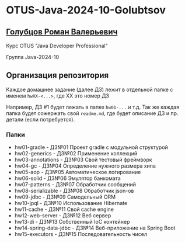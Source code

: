 # OTUS-Java-2024-10-Golubtsov


## [Голубцов Роман Валерьевич](https://spb.hh.ru/resume/81e5630fff08b653490039ed1f6f6443323948)

Курс OTUS "Java Developer Professional"

Группа Java-2024-10


## Организация репозитория

Каждое домашнее задание (далее ДЗ) лежит в отдельной папке с именем `hwXX-<...>`, где XX это номер ДЗ

Например, ДЗ #1 будет лежать в папке `hw01-...` и т.д.
Так же каждая папка будет сожержать свой `readme.md`, где будет описание ДЗ и пр. детали (если потребуется).

### Папки
- hw01-gradle - ДЗ№01 Проект gradle с модульной структурой
- hw02-generics - ДЗ№02 Применение коллекций
- hw03-annotations - ДЗ№03 Свой тестовый фреймворк
- hw04-gc - ДЗ№04 Определение нужного размера хипа
- hw05-aop - ДЗ№05 Автоматическое логирование
- hw06-solid - ДЗ№06 Эмулятор банкомата
- hw07-patterns - ДЗ№07 Обработчик сообщений
- hw08-serializable - ДЗ№08 Обработчик json-ов
- hw09-jdbc - ДЗ№09 Самодельный ORM
- hw10-jpql - ДЗ№10 Использование Hibernate
- hw11-cache - ДЗ№11 Свой cache engine
- hw12-web-server - ДЗ№12 Веб сервер
- hw13-di - ДЗ№13 Собственный IoC контейнер
- hw14-spring-data-jdbc - ДЗ№14 Веб-приложение на Spring Boot
- hw15-executors - ДЗ№15 Последовательность чисел
